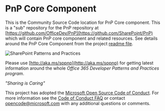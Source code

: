 # PnP Core Component #
This is the Community Source Code location for PnP Core component. This is a "sub" repository for the PnP repository at [https://github.com/OfficeDev/PnP](https://github.com/SharePoint/PnP) which will contain PnP core  component and related resources. See details around the PnP Core Component from the project [readme file](Core/README.md).

![SharePoint Patterns and Practices](https://devofficecdn.azureedge.net/media/Default/PnP/sppnp.png)

Please use [http://aka.ms/sppnp](http://aka.ms/sppnp) for getting latest information around the whole *Office 365 Developer Patterns and Practices program*.

*"Sharing is Caring"*

This project has adopted the [Microsoft Open Source Code of Conduct](https://opensource.microsoft.com/codeofconduct/). For more information see the [Code of Conduct FAQ](https://opensource.microsoft.com/codeofconduct/faq/) or contact [opencode@microsoft.com](mailto:opencode@microsoft.com) with any additional questions or comments.

